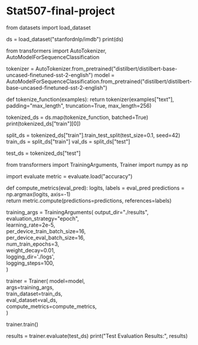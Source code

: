 # Stat507-final-project
from datasets import load_dataset

ds = load_dataset("stanfordnlp/imdb")
print(ds)  

from transformers import AutoTokenizer, AutoModelForSequenceClassification

tokenizer = AutoTokenizer.from_pretrained("distilbert/distilbert-base-uncased-finetuned-sst-2-english")
model = AutoModelForSequenceClassification.from_pretrained("distilbert/distilbert-base-uncased-finetuned-sst-2-english")

def tokenize_function(examples):
    return tokenizer(examples["text"], padding="max_length", truncation=True, max_length=256)

tokenized_ds = ds.map(tokenize_function, batched=True)
print(tokenized_ds["train"][0])

split_ds = tokenized_ds["train"].train_test_split(test_size=0.1, seed=42)
train_ds = split_ds["train"]
val_ds = split_ds["test"]

test_ds = tokenized_ds["test"]

from transformers import TrainingArguments, Trainer
import numpy as np

import evaluate
metric = evaluate.load("accuracy")

def compute_metrics(eval_pred):
    logits, labels = eval_pred
    predictions = np.argmax(logits, axis=-1)  
    return metric.compute(predictions=predictions, references=labels)

training_args = TrainingArguments(
    output_dir="./results",              
    evaluation_strategy="epoch",         
    learning_rate=2e-5,                  
    per_device_train_batch_size=16,      
    per_device_eval_batch_size=16,       
    num_train_epochs=3,                  
    weight_decay=0.01,                   
    logging_dir='./logs',                
    logging_steps=100,                  
)

trainer = Trainer(
    model=model,                         
    args=training_args,                 
    train_dataset=train_ds,              
    eval_dataset=val_ds,                 
    compute_metrics=compute_metrics,     
)

trainer.train()

results = trainer.evaluate(test_ds)
print("Test Evaluation Results:", results)
